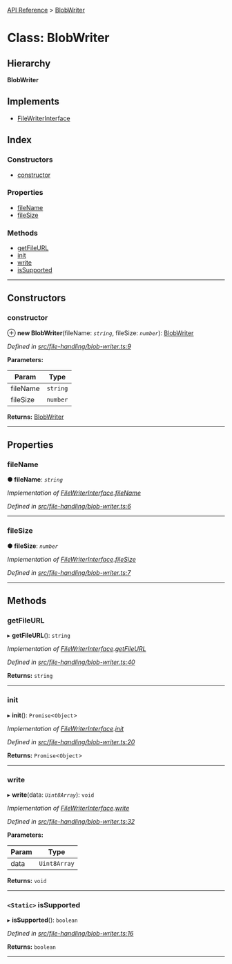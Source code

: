 [API Reference](../README.md) > [BlobWriter](../classes/blobwriter.md)

# Class: BlobWriter

## Hierarchy

**BlobWriter**

## Implements

* [FileWriterInterface](../interfaces/filewriterinterface.md)

## Index

### Constructors

* [constructor](blobwriter.md#constructor)

### Properties

* [fileName](blobwriter.md#filename)
* [fileSize](blobwriter.md#filesize)

### Methods

* [getFileURL](blobwriter.md#getfileurl)
* [init](blobwriter.md#init)
* [write](blobwriter.md#write)
* [isSupported](blobwriter.md#issupported)

---

## Constructors

<a id="constructor"></a>

###  constructor

⊕ **new BlobWriter**(fileName: *`string`*, fileSize: *`number`*): [BlobWriter](blobwriter.md)

*Defined in [src/file-handling/blob-writer.ts:9](https://github.com/repux/repux-lib/blob/dcfa8fe/src/file-handling/blob-writer.ts#L9)*

**Parameters:**

| Param | Type |
| ------ | ------ |
| fileName | `string` |
| fileSize | `number` |

**Returns:** [BlobWriter](blobwriter.md)

___

## Properties

<a id="filename"></a>

###  fileName

**● fileName**: *`string`*

*Implementation of [FileWriterInterface](../interfaces/filewriterinterface.md).[fileName](../interfaces/filewriterinterface.md#filename)*

*Defined in [src/file-handling/blob-writer.ts:6](https://github.com/repux/repux-lib/blob/dcfa8fe/src/file-handling/blob-writer.ts#L6)*

___
<a id="filesize"></a>

###  fileSize

**● fileSize**: *`number`*

*Implementation of [FileWriterInterface](../interfaces/filewriterinterface.md).[fileSize](../interfaces/filewriterinterface.md#filesize)*

*Defined in [src/file-handling/blob-writer.ts:7](https://github.com/repux/repux-lib/blob/dcfa8fe/src/file-handling/blob-writer.ts#L7)*

___

## Methods

<a id="getfileurl"></a>

###  getFileURL

▸ **getFileURL**(): `string`

*Implementation of [FileWriterInterface](../interfaces/filewriterinterface.md).[getFileURL](../interfaces/filewriterinterface.md#getfileurl)*

*Defined in [src/file-handling/blob-writer.ts:40](https://github.com/repux/repux-lib/blob/dcfa8fe/src/file-handling/blob-writer.ts#L40)*

**Returns:** `string`

___
<a id="init"></a>

###  init

▸ **init**(): `Promise`<`Object`>

*Implementation of [FileWriterInterface](../interfaces/filewriterinterface.md).[init](../interfaces/filewriterinterface.md#init)*

*Defined in [src/file-handling/blob-writer.ts:20](https://github.com/repux/repux-lib/blob/dcfa8fe/src/file-handling/blob-writer.ts#L20)*

**Returns:** `Promise`<`Object`>

___
<a id="write"></a>

###  write

▸ **write**(data: *`Uint8Array`*): `void`

*Implementation of [FileWriterInterface](../interfaces/filewriterinterface.md).[write](../interfaces/filewriterinterface.md#write)*

*Defined in [src/file-handling/blob-writer.ts:32](https://github.com/repux/repux-lib/blob/dcfa8fe/src/file-handling/blob-writer.ts#L32)*

**Parameters:**

| Param | Type |
| ------ | ------ |
| data | `Uint8Array` |

**Returns:** `void`

___
<a id="issupported"></a>

### `<Static>` isSupported

▸ **isSupported**(): `boolean`

*Defined in [src/file-handling/blob-writer.ts:16](https://github.com/repux/repux-lib/blob/dcfa8fe/src/file-handling/blob-writer.ts#L16)*

**Returns:** `boolean`

___

